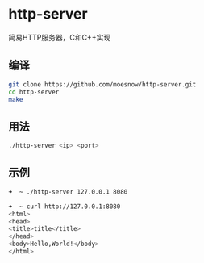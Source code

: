 # http-server

简易HTTP服务器，C和C++实现

## 编译

```bash
git clone https://github.com/moesnow/http-server.git
cd http-server
make
```

## 用法

```bash
./http-server <ip> <port>
```

## 示例

```bash
➜  ~ ./http-server 127.0.0.1 8080                               
```

```bash
➜  ~ curl http://127.0.0.1:8080                               
<html>
<head>
<title>title</title>
</head>
<body>Hello,World!</body>
</html>
```

